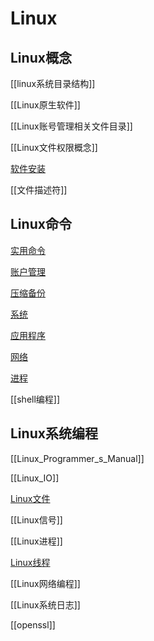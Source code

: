 # Linux 

## Linux概念

[[linux系统目录结构]]

[[Linux原生软件]]

[[Linux账号管理相关文件目录]]

[[Linux文件权限概念]]

[软件安装](Linux_Software_Install.md)

[[文件描述符]]

## Linux命令

[实用命令](/sorted/Linux/Linux实用命令.md)

[账户管理](Linux账户管理.md)

[压缩备份](Linux_File_Back_Command.md)

[系统](Linux_System_Command.md)

[应用程序](Linux_Application_Command.md)

[网络](/sorted/Linux/Linux_Network_Command.md)

[进程](Linux_Process_Command.md)

[[shell编程]]

## Linux系统编程

[[Linux_Programmer_s_Manual]]

[[Linux_IO]]

[Linux文件](Linux_file_API.md)

[[Linux信号]]

[[Linux进程]]

[Linux线程](Linux_Thread.md)

[[Linux网络编程]]

[[Linux系统日志]]

[[openssl]]